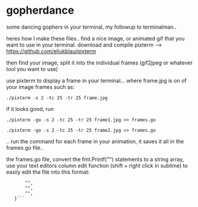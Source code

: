 # gopherdance
some dancing gophers in your terminal, my followup to terminalman..

heres how I make these files.. find a nice image, or animated gif that you want to use in your terminal.
download and compile pixterm --> https://github.com/eliukblau/pixterm

then find your image, split it into the individual frames (gif2jpeg or whatever tool you want to use)

use pixterm to display a frame in your terminal... where frame.jpg is on of your image frames such as:

```./pixterm -s 2 -tc 25 -tr 25 frame.jpg```

if it looks good, run

```./pixterm -go -s 2 -tc 25 -tr 25 frame1.jpg >> frames.go```

```./pixterm -go -s 2 -tc 25 -tr 25 frame2.jpg >> frames.go```

.. run the command for each frame in your animation, it saves it all in the frames.go file..

the frames.go file, convert the fmt.Printf("") statements to a string array, use your text editors column edit function (shift + right click in sublime) to easily edit the file into this format:

```var animationFrames = []string {
       "",
       "",
       "",
   }```
   




